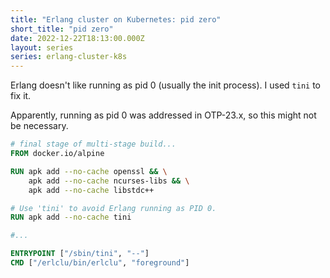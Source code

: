 ```yaml
---
title: "Erlang cluster on Kubernetes: pid zero"
short_title: "pid zero"
date: 2022-12-22T18:13:00.000Z
layout: series
series: erlang-cluster-k8s
---
```


Erlang doesn't like running as pid 0 (usually the init process). I used `tini` to fix it.

<div class="callout callout-info" markdown="span">
Apparently, running as pid 0 was addressed in OTP-23.x, so this might not be necessary.
</div>


```dockerfile
# final stage of multi-stage build...
FROM docker.io/alpine

RUN apk add --no-cache openssl && \
    apk add --no-cache ncurses-libs && \
    apk add --no-cache libstdc++

# Use 'tini' to avoid Erlang running as PID 0.
RUN apk add --no-cache tini

#...

ENTRYPOINT ["/sbin/tini", "--"]
CMD ["/erlclu/bin/erlclu", "foreground"]
```
